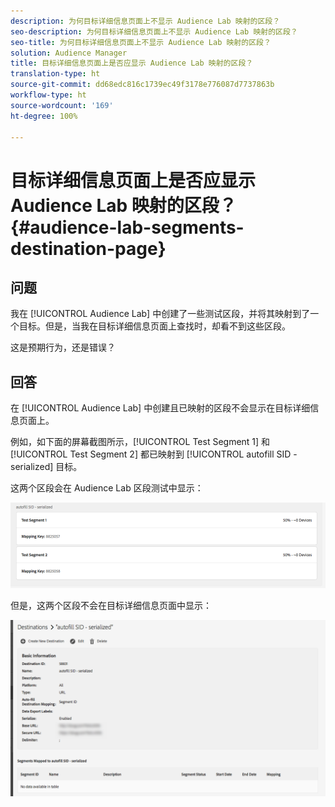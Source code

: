 ```yaml
---
description: 为何目标详细信息页面上不显示 Audience Lab 映射的区段？
seo-description: 为何目标详细信息页面上不显示 Audience Lab 映射的区段？
seo-title: 为何目标详细信息页面上不显示 Audience Lab 映射的区段？
solution: Audience Manager
title: 目标详细信息页面上是否应显示 Audience Lab 映射的区段？
translation-type: ht
source-git-commit: dd68edc816c1739ec49f3178e776087d7737863b
workflow-type: ht
source-wordcount: '169'
ht-degree: 100%

---
```



# 目标详细信息页面上是否应显示 Audience Lab 映射的区段？{#audience-lab-segments-destination-page}

## 问题

我在 [!UICONTROL Audience Lab] 中创建了一些测试区段，并将其映射到了一个目标。但是，当我在目标详细信息页面上查找时，却看不到这些区段。

这是预期行为，还是错误？

## 回答

在 [!UICONTROL Audience Lab] 中创建且已映射的区段不会显示在目标详细信息页面上。

例如，如下面的屏幕截图所示，[!UICONTROL Test Segment 1] 和 [!UICONTROL Test Segment 2] 都已映射到 [!UICONTROL autofill SID - serialized] 目标。

这两个区段会在 Audience Lab 区段测试中显示：

![Audience Lab 区段视图图像](assets/should_i_see_my_aamlab01.png)

但是，这两个区段不会在目标详细信息页面中显示：

![目标详细信息页面图像](assets/should_i_see_my_aamlab02.png)